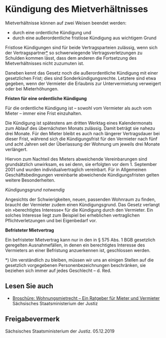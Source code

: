# Kündigung des Mietverhältnisses

Mietverhältnisse können auf zwei Weisen beendet werden:

* durch eine ordentliche Kündigung und
* durch eine außerordentliche fristlose Kündigung aus wichtigem Grund

Fristlose Kündigungen sind für beide Vertragsparteien zulässig, wenn sich der Vertragspartner[\*](#FuNo) so schwerwiegende Vertragsverletzungen zu Schulden kommen lässt, dass dem anderen die Fortsetzung des Mietverhältnisses nicht zuzumuten ist.

Daneben kennt das Gesetz noch die außerordentliche Kündigung mit einer gesetzlichen Frist; dies sind Sonderkündigungsrechte. Letztere sind etwa gegeben, wenn der Vermieter die Erlaubnis zur Untervermietung verweigert oder bei Mieterhöhungen.

**Fristen für eine ordentliche Kündigung**

Für die ordentliche Kündigung ist – sowohl vom Vermieter als auch vom Mieter – immer eine Frist einzuhalten.

Die Kündigung ist spätestens am dritten Werktag eines Kalendermonats zum Ablauf des übernächsten Monats zulässig. Damit beträgt sie nahezu drei Monate. Für den Mieter bleibt es auch nach längerer Vertragsdauer bei dieser Frist, während sich die Kündigungsfrist für den Vermieter nach fünf und acht Jahren seit der Überlassung der Wohnung um jeweils drei Monate verlängert.

Hiervon zum Nachteil des Mieters abweichende Vereinbarungen sind grundsätzlich unwirksam, es sei denn, sie erfolgten vor dem 1. September 2001 und wurden individualvertraglich vereinbart. Für in Allgemeinen Geschäftsbedingungen vereinbarte abweichende Kündigungsfristen gelten weitere Besonderheiten.

*Kündigungsgrund notwendig*

Angesichts der Schwierigkeiten, neuen, passenden Wohnraum zu finden, braucht der Vermieter zudem einen Kündigungsgrund. Das Gesetz verlangt ein »berechtigtes Interesse« für die Kündigung durch den Vermieter. Ein solches Interesse liegt zum Beispiel bei erheblichen vertraglichen Pflichtverletzungen und bei Eigenbedarf vor.

**Befristeter Mietvertrag**

Ein befristeter Mietvertrag kann nur in den in § 575 Abs. 1 BGB gesetzlich geregelten Ausnahmefällen, in denen ein berechtigtes Interesse des Vermieters an einer Befristung anzuerkennen ist, geschlossen werden.

\*) Um verständlich zu bleiben, müssen wir uns an einigen Stellen auf die gesetzlich vorgegebenen Personenbezeichnungen beschränken, sie beziehen sich immer auf jedes Geschlecht – d. Red.

## Lesen Sie auch

* [Broschüre: Wohnungsmietrecht – Ein Ratgeber für Mieter und Vermieter](https://publikationen.sachsen.de/bdb/artikel/41536 "Wohnungsmietrecht - Ein Ratgeber für Mieter und Vermieter (sachsen.de)")  
  Sächsisches Staatsministerium der Justiz

## Freigabevermerk

Sächsisches Staatsministerium der Justiz. 05.12.2019
